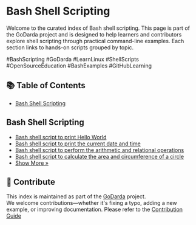 # Bash Shell Scripting

Welcome to the curated index of Bash shell scripting. This page is part of the GoDarda project and is designed to help learners and contributors explore shell scripting through practical command-line examples. Each section links to hands-on scripts grouped by topic.

#BashScripting #GoDarda #LearnLinux #ShellScripts #OpenSourceEducation #BashExamples #GitHubLearning

## 📚 Table of Contents

- [Bash Shell Scripting](#bash-shell-scripting)

## Bash Shell Scripting

- [Bash shell script to print Hello World](https://godarda.in/linux/bash/gdgitdy)  
- [Bash shell script to print the current date and time](https://godarda.in/linux/bash/gdtzyyp)  
- [Bash shell script to perform the arithmetic and relational operations](https://godarda.in/linux/bash/gdldisa)  
- [Bash shell script to calculate the area and circumference of a circle](https://godarda.in/linux/bash/gdpwgqv)  
- [Show More »](https://godarda.in/linux/bash)

## 🤝 Contribute

This index is maintained as part of the [GoDarda](https://github.com/godarda) project.  
We welcome contributions—whether it's fixing a typo, adding a new example, or improving documentation. Please refer to the [Contribution Guide](https://github.com/godarda/godarda.in/blob/main/CONTRIBUTING.md)